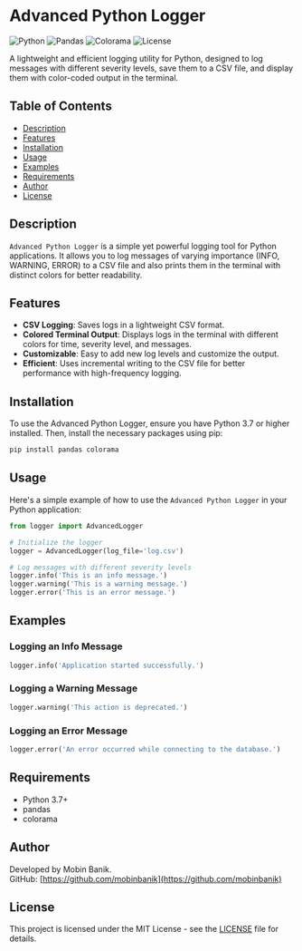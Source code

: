# Advanced Python Logger


![Python](https://img.shields.io/badge/python-3.7%2B-blue)
![Pandas](https://img.shields.io/badge/pandas-1.2%2B-yellow)
![Colorama](https://img.shields.io/badge/colorama-0.4.4%2B-red)
![License](https://img.shields.io/badge/license-MIT-green)

A lightweight and efficient logging utility for Python, designed to log messages with different severity levels, save them to a CSV file, and display them with color-coded output in the terminal.

## Table of Contents
- [Description](#description)
- [Features](#features)
- [Installation](#installation)
- [Usage](#usage)
- [Examples](#examples)
- [Requirements](#requirements)
- [Author](#author)
- [License](#license)

## Description

`Advanced Python Logger` is a simple yet powerful logging tool for Python applications. It allows you to log messages of varying importance (INFO, WARNING, ERROR) to a CSV file and also prints them in the terminal with distinct colors for better readability.

## Features

- **CSV Logging**: Saves logs in a lightweight CSV format.
- **Colored Terminal Output**: Displays logs in the terminal with different colors for time, severity level, and messages.
- **Customizable**: Easy to add new log levels and customize the output.
- **Efficient**: Uses incremental writing to the CSV file for better performance with high-frequency logging.

## Installation

To use the Advanced Python Logger, ensure you have Python 3.7 or higher installed. Then, install the necessary packages using pip:

```bash
pip install pandas colorama
```

## Usage

Here's a simple example of how to use the `Advanced Python Logger` in your Python application:

```python
from logger import AdvancedLogger

# Initialize the logger
logger = AdvancedLogger(log_file='log.csv')

# Log messages with different severity levels
logger.info('This is an info message.')
logger.warning('This is a warning message.')
logger.error('This is an error message.')
```

## Examples

### Logging an Info Message

```python
logger.info('Application started successfully.')
```

### Logging a Warning Message

```python
logger.warning('This action is deprecated.')
```

### Logging an Error Message

```python
logger.error('An error occurred while connecting to the database.')
```

## Requirements

- Python 3.7+
- pandas
- colorama

## Author

Developed by Mobin Banik.  
GitHub: [https://github.com/mobinbanik](https://github.com/mobinbanik)

## License

This project is licensed under the MIT License - see the [LICENSE](LICENSE) file for details.
